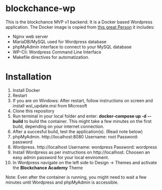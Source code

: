 # blockchance-wp

This is the blockchance MVP v1 backend. It is a Docker based Wordpress application. The Docker image is copied from [this great Person](https://github.com/kassambara/wordpress-docker-compose) it includes:

- Nginx web server
- MariaDB/MySQL used for Wordpress database
- phpMyAdmin interface to connect to your MySQL database
- WP-Cli: Wordpress Command Line Interface
- Makefile directives for automatization.

# Installation

1. Install Docker
2. Restart
3. If you are on Windows: After restart, follow instructions on screen and install wsl_update.msi from Microsoft
4. Clone this repository
5. Run terminal in your local folder and enter: **docker-compose up -d --build** to build the container. This might take a few minutes on the first build, depending on your internet connection.
6. After a succesful build, test the application(s). (Read note below)
7. phpMyAdmin. http://localhost:8080 Username: root Password: password
8. Wordpress. http://localhost Username: wordpress Password: wordpress
9. Install Wordpress as per instructions on http://localhost. Choosen an easy admin password for your local enviroment.
10. In Wordpress navigate on the left side to Design -> Themes and activate the **Blockchance Academy** Theme

Note: Even after the container is running, you might need to wait a few minutes until Wordpress and phpMyAdmin is accessible. 






